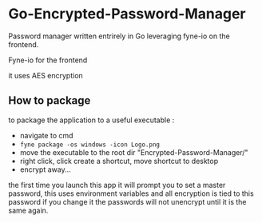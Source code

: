 # Go-Encrypted-Password-Manager

Password manager written entrirely in Go leveraging fyne-io on the frontend.

Fyne-io for the frontend

it uses AES encryption


## How to package
to package the application to a useful executable :

- navigate to cmd 
- `fyne package -os windows -icon Logo.png`
- move the executable to the root dir "Encrypted-Password-Manager/"
- right click, click create a shortcut, move shortcut to desktop
- encrypt away...

the first time you launch this app it will prompt you to set a master password, this uses environment variables and all encryption is tied to this password if you change it the passwords will not unencrypt until it is the same again.
